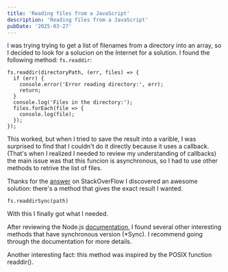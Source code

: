 ```yaml
---
title: 'Reading files from a JavaScript'
description: 'Reading files from a JavaScript'
pubDate: '2025-03-27'
---
```


I was trying trying to get a list of filenames from a directory into an array,
so I decided to look for a solucion on the Internet for a solution. I found 
the following method: `fs.readdir`: 

    fs.readdir(directoryPath, (err, files) => {
      if (err) {
        console.error('Error reading directory:', err);
        return;
      }
      console.log('Files in the directory:');
      files.forEach(file => {
        console.log(file);
      });
    });

This worked, but when I tried to save the result into a varible, I was surprised
to find that I couldn't do it directly because it uses a callback. (That's when I
realized I needed to review my understanding of callbacks) the main issue was
that this funcion is asynchronous, so I had to use other methods to retrive the
list of files. 

Thanks for the [answer](https://stackoverflow.com/a/31274417) on StackOverFlow
I discovered an awesome solution: there's a method that gives the exact result
I wanted.

    fs.readdirSync(path)

With this I finally got what I needed.

After reviewing the Node.js [documentation](https://nodejs.org/api/), I found
several other interesting methods that have synchronous version (*Sync).
I recommend going through the documentation for more details.

Another interesting fact: this method was inspired by the POSIX function readdir().